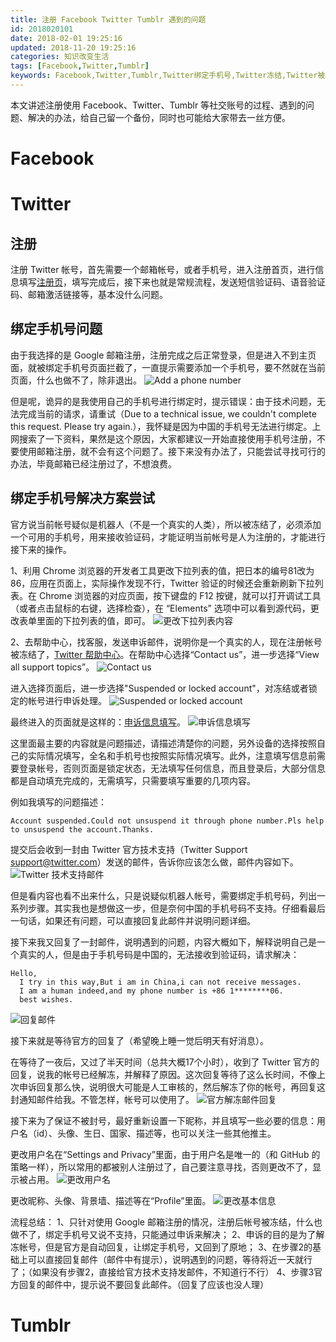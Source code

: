 ```yaml
---
title: 注册 Facebook Twitter Tumblr 遇到的问题
id: 2018020101
date: 2018-02-01 19:25:16
updated: 2018-11-20 19:25:16
categories: 知识改变生活
tags: [Facebook,Twitter,Tumblr]
keywords: Facebook,Twitter,Tumblr,Twitter绑定手机号,Twitter冻结,Twitter被封
---
```


本文讲述注册使用 Facebook、Twitter、Tumblr 等社交账号的过程、遇到的问题、解决的办法，给自己留一个备份，同时也可能给大家带去一丝方便。

<!-- more -->

# Facebook



# Twitter

## 注册

注册 Twitter 帐号，首先需要一个邮箱帐号，或者手机号，进入注册首页，进行信息填写[注册页](https://twitter.com/i/flow/signup)，填写完成后，接下来也就是常规流程，发送短信验证码、语音验证码、邮箱激活链接等，基本没什么问题。

## 绑定手机号问题

由于我选择的是 Google 邮箱注册，注册完成之后正常登录，但是进入不到主页面，就被绑定手机号页面拦截了，一直提示需要添加一个手机号，要不然就在当前页面，什么也做不了，除非退出。
![Add a phone number](https://raw.githubusercontent.com/iplaypi/img-playpi/master/img/old/b7f2e3a3gy1fxerje8k7wj20p00exglz.jpg "Add a phone number")

但是呢，诡异的是我使用自己的手机号进行绑定时，提示错误：由于技术问题，无法完成当前的请求，请重试（Due to a technical issue, we couldn't complete this request. Please try again.），我怀疑是因为中国的手机号无法进行绑定。上网搜索了一下资料，果然是这个原因，大家都建议一开始直接使用手机号注册，不要使用邮箱注册，就不会有这个问题了。接下来没有办法了，只能尝试寻找可行的办法，毕竟邮箱已经注册过了，不想浪费。

## 绑定手机号解决方案尝试

官方说当前帐号疑似是机器人（不是一个真实的人类），所以被冻结了，必须添加一个可用的手机号，用来接收验证码，才能证明当前帐号是人为注册的，才能进行接下来的操作。

1、利用 Chrome 浏览器的开发者工具更改下拉列表的值，把日本的编号81改为86，应用在页面上，实际操作发现不行，Twitter 验证的时候还会重新刷新下拉列表。在 Chrome 浏览器的对应页面，按下键盘的 F12 按键，就可以打开调试工具（或者点击鼠标的右键，选择检查），在 “Elements” 选项中可以看到源代码，更改表单里面的下拉列表的值，即可。
![更改下拉列表内容](https://raw.githubusercontent.com/iplaypi/img-playpi/master/img/old/b7f2e3a3gy1fxertxa23qj21260p6myi.jpg "更改下拉列表内容")

2、去帮助中心，找客服，发送申诉邮件，说明你是一个真实的人，现在注册帐号被冻结了，[Twitter 帮助中心](https://help.twitter.com/en)。在帮助中心选择“Contact us”，进一步选择“View all support topics”。
![Contact us](https://raw.githubusercontent.com/iplaypi/img-playpi/master/img/old/b7f2e3a3gy1fxes1ihmuqj21hc0p6q49.jpg "Contact us")

进入选择页面后，进一步选择"Suspended or locked account"，对冻结或者锁定的帐号进行申诉处理。
![Suspended or locked account](https://raw.githubusercontent.com/iplaypi/img-playpi/master/img/old/b7f2e3a3gy1fxes4iubaqj212y0p6jsx.jpg "Suspended or locked account")

最终进入的页面就是这样的：[申诉信息填写](https://help.twitter.com/forms/general?subtopic=suspended)。
![申诉信息填写](https://raw.githubusercontent.com/iplaypi/img-playpi/master/img/old/b7f2e3a3gy1fxes6m6189j219e0p6gmv.jpg "申诉信息填写")

这里面最主要的内容就是问题描述，请描述清楚你的问题，另外设备的选择按照自己的实际情况填写，全名和手机号也按照实际情况填写。此外，注意填写信息前需要登录帐号，否则页面是锁定状态，无法填写任何信息，而且登录后，大部分信息都是自动填充完成的，无需填写，只需要填写重要的几项内容。

例如我填写的问题描述：
```
Account suspended.Could not unsuspend it through phone number.Pls help to unsuspend the account.Thanks.
```

提交后会收到一封由 Twitter 官方技术支持（Twitter Support <support@twitter.com>）发送的邮件，告诉你应该怎么做，邮件内容如下。
![Twitter 技术支持邮件](https://raw.githubusercontent.com/iplaypi/img-playpi/master/img/old/b7f2e3a3gy1fxesj53y9zj215s0llgn7.jpg "Twitter 技术支持邮件")

但是看内容也看不出来什么，只是说疑似机器人帐号，需要绑定手机号码，列出一系列步骤。其实我也是想做这一步，但是奈何中国的手机号码不支持。仔细看最后一句话，如果还有问题，可以直接回复此邮件并说明问题详细。

接下来我又回复了一封邮件，说明遇到的问题，内容大概如下，解释说明自己是一个真实的人，但是由于手机号码是中国的，无法接收到验证码，请求解决：
```
Hello,
  I try in this way,But i am in China,i can not receive messages.
  I am a human indeed,and my phone number is +86 1********06.
  best wishes.
```
![回复邮件](https://raw.githubusercontent.com/iplaypi/img-playpi/master/img/old/b7f2e3a3gy1fxeso1yjgrj21870e3my0.jpg "回复邮件")

接下来就是等待官方的回复了（希望晚上睡一觉后明天有好消息）。

在等待了一夜后，又过了半天时间（总共大概17个小时），收到了 Twitter 官方的回复，说我的帐号已经解冻，并解释了原因。这次回复等待了这么长时间，不像上次申诉回复那么快，说明很大可能是人工审核的，然后解冻了你的帐号，再回复这封通知邮件给我。不管怎样，帐号可以使用了。
![官方解冻邮件回复](https://raw.githubusercontent.com/iplaypi/img-playpi/master/img/old/b7f2e3a3gy1fxfnvviw2gj21dk0n7mzb.jpg "官方解冻邮件回复")

接下来为了保证不被封号，最好重新设置一下昵称，并且填写一些必要的信息：用户名（id）、头像、生日、国家、描述等，也可以关注一些其他推主。

更改用户名在“Settings and Privacy”里面，由于用户名是唯一的（和 GitHub 的策略一样），所以常用的都被别人注册过了，自己要注意寻找，否则更改不了，显示被占用。
![更改用户名](https://raw.githubusercontent.com/iplaypi/img-playpi/master/img/old/b7f2e3a3gy1fxfp8312wuj216i0p6gnu.jpg "更改用户名")

更改昵称、头像、背景墙、描述等在“Profile”里面。
![更改基本信息](https://raw.githubusercontent.com/iplaypi/img-playpi/master/img/old/b7f2e3a3gy1fxfpeugi9zj218p0p6wi6.jpg "更改基本信息")

流程总结：
1、只针对使用 Google 邮箱注册的情况，注册后帐号被冻结，什么也做不了，绑定手机号又说不支持，只能通过申诉来解决；
2、申诉的目的是为了解冻帐号，但是官方是自动回复，让绑定手机号，又回到了原地；
3、在步骤2的基础上可以直接回复邮件（邮件中有提示），说明遇到的问题，等待将近一天就行了；（如果没有步骤2，直接给官方技术支持发邮件，不知道行不行）
4、步骤3官方回复的邮件中，提示说不要回复此邮件。（回复了应该也没人理）

# Tumblr



